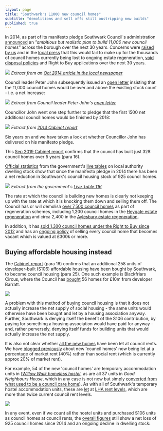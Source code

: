 ```yaml
---
layout: page 
title: "Southwark's 11000 new council homes"
subtitle: "demolitions and sell offs still oustripping new builds"
published: true
---
```

In 2014, as part of its manifesto pledge Southwark Council's administration [announced](http://www.southwarklabour.co.uk/latest-news/southwark/news.aspx?p=102262) an _"ambitious but realistic plan to build 11,000 new council homes"_ across the borough over the next 30 years. Concerns were [raised by us](http://35percent.org/the-southwark-clearances) and in the [local press](https://crappistmartin.github.io/images/SNHeygateOverage.pdf) that this would fail to make up for the thousands of council homes currently being lost to ongoing estate regeneration, [void disposal policies](http://35percent.org/the-southwark-clearances/#void-disposal-policy) and Right to Buy applications over the next 30 years.

![](https://crappistmartin.github.io/images/SN1100homes.png)
*Extract from an [Oct 2014 article in the local newspaper](https://crappistmartin.github.io/images/SNHeygateOverage.pdf)*

Council leader Peter John subsequently issued an [open letter](http://35percent.org/img/pj11000councilhomesletter.pdf) insisting that the 11,000 council homes would be over and above the existing stock count - i.e. a net increase:

![](http://35percent.org/img/pj11000councilhomesletter.png)
*Extract from Council leader Peter John's [open letter](http://35percent.org/img/pj11000councilhomesletter.pdf)*

Councillor John went one step further to pledge that the first 1500 net additional council homes would be finished by 2018:

![](http://35percent.org/img/1500councilhomes.png)
*Extract from [2014 Cabinet report](http://moderngov.southwark.gov.uk/documents/s47488/Report%20Long%20term%20plans%20for%20the%20delivery%20of%20new%20council%20homes.pdf)*

Six years on and we have taken a look at whether Councillor John has delivered on his manifesto pledge.

This [Sep 2019 Cabinet report](http://moderngov.southwark.gov.uk/documents/s84622/Report%20New%20Council%20Homes%20Rooftop%20Development%20Principles.pdf) confirms that the council has built just 328 council homes over 5 years (para 16).  

[Official statistics](https://www.gov.uk/government/uploads/system/uploads/attachment_data/file/674346/LT_116.xlsx) from the government's [live tables](https://www.gov.uk/government/statistical-data-sets/live-tables-on-dwelling-stock-including-vacants) on local authority dwelling stock show that since the manifesto pledge in 2014 there has been a net reduction in Southwark's council housing stock of 925 council homes.

![](http://35percent.org/img/netlosstable116.jpg)
*Extract from the government's [Live Table 116](https://www.gov.uk/government/uploads/system/uploads/attachment_data/file/674346/LT_116.xlsx)*

The rate at which the council is building new homes is clearly not keeping up with the rate at which it is knocking them down and selling them off. The Council has or will demolish [over 7,500 council homes](http://35percent.org/the-southwark-clearances/) as part of regeneration schemes, including  1,200 council homes in the [Heygate estate regeneration](http://35percent.org/heygate-regeneration-faq/) and circa 2,400 in the [Aylesbury estate regeneration](http://35percent.org/aylesbury-estate/).

In addition, it has [sold 1,300 council homes under the Right to Buy since 2012](https://www.insidehousing.co.uk/comment/comment/how-we-will-attempt-to-restrict-high-rents-on-right-to-buy-re-lets-58865) and has an [ongoing policy](http://35percent.org/the-southwark-clearances/#void-disposal-policy) of selling every council home that becomes vacant which is valued at £300k or more.


## Buying affordable housing instead
The [Cabinet report](http://moderngov.southwark.gov.uk/documents/s84622/Report%20New%20Council%20Homes%20Rooftop%20Development%20Principles.pdf) (para 16) confirms that an additional 258 units of developer-built (S106) affordable housing have been bought by Southwark, to become council housing (para 25). One such example is Blackfriars Circus, where the Council has [bought](http://35percent.org/2017-04-29-blackfriars-affordable-housing-circus/) 56 homes for £10m from developer Barratt.

![](http://35percent.org/img/tweetmwilliamsblackfriars.png)

A problem with this method of buying council housing is that it does not actually increase the net supply of social housing - the same units would otherwise have been bought and let by a housing association anyway.  Further, Southwark is denying itself the benefit of the S106 contribution, by paying for something a housing association would have paid for anyway - and, rather perversely, denying itself funds for building units that would actually increase the net supply.

It is also not clear whether [all the new homes](http://moderngov.southwark.gov.uk/documents/s78251/Appendix%202%20Map%20showing%20approved%20schemes.pdf) have been let at council rents.  We have [blogged previously](http://35percent.org/2017-04-29-blackfriars-affordable-housing-circus/#10m-wasted-and-new-council-homes-not-even-social-rent) about new 'council homes' now being let at a percentage of market rent (40%) rather than social rent (which is currently approx 20% of market rent). 

For example, 54 of the new 'council homes' are temporary accommodation units in ([_Willow Walk homeless hostel_](https://consultations.southwark.gov.uk/housing-community-services-department-community-engagement-team/11-000-new-council-homes-design-and-neighbourhoods/), as are all 37 units in _Good Neighbours House_, which in any case is not new but simply [converted from what used to be a council care home](http://moderngov.southwarksites.com/documents/s51072/Item%201%20Report%2014AP3033.pdf)). As with all of Southwark's temporary hostel accommodation units, these are [let](http://moderngov.southwark.gov.uk/documents/s65880/Temporary%20Accommodation%20Report.pdf) at [LHA rent levels](https://lha-direct.voa.gov.uk/SearchResults.aspx?LocalAuthorityId=28&LHACategory=999&Month=10&Year=2018&SearchPageParameters=true), which are more than twice current council rent levels.

![](http://35percent.org/img/lharates.png)

In any event, even if we count all the hostel units and purchased S106 units as council homes at council rents, the [overall figures](https://www.gov.uk/government/uploads/system/uploads/attachment_data/file/674346/LT_116.xlsx) still show a net loss of 925 council homes since 2014 and an ongoing decline in dwelling stock:

<script src="http://ajax.googleapis.com/ajax/libs/jquery/1.8.2/jquery.min.js">
</script>
<script src="http://code.highcharts.com/highcharts.js">
</script>
<script src="http://code.highcharts.com/modules/exporting.js">
</script>

<div id="container" style="min-width: 310px; height: 400px; margin: 0 auto">
</div>

<script type="text/javascript">

        $('#container').highcharts({
            title: {
                text: "Southwark's Council Homes",
                x: -20 //center
            },
            subtitle: {
                 text: 'Source: <a href="https://www.gov.uk/government/uploads/system/uploads/attachment_data/file/674346/LT_116.xlsx">https://www.gov.uk/government/uploads/system/uploads/attachment_data/file/674346/LT_116.xlsx</a>',
		x: -20
            },
            xAxis: {
                categories: ['1994', '1995', '1996', '1997', '1998', '1999',
                    '2000', '2001', '2002', '2003', '2004', '2005', '2006', '2007', '2008', '2009', '2010', '2011', '2012', '2013', '2014', '2015', '2016', '2017', '2018', '2019']
            },
            yAxis: {
                title: {
                    text: 'Council-owned stock'
                },
                plotLines: [{
                    value: 0,
                    width: 1,
                    color: '#808080'
                }]
            },
            tooltip: {
                valueSuffix: ' Council homes'
            },
            legend: {
                layout: 'vertical',
                align: 'right',
                verticalAlign: 'middle',
                borderWidth: 0
            },
            series: [{
                name: 'Southwark',
                data: [55803, 55162, 54439, 53363, 52448, 51706, 50903, 49875, 48052, 46887, 45346, 43885, 42275, 41873, 41287, 40618, 40120, 39845, 39781, 38578, 39029, 38687, 38522, 38553, 38489, 38104]
            }]
        });

</script>

<meta name="twitter:card" content="summary" />
<meta name="twitter:title" content="Southwark's 11,000 new council homes" />
<meta name="twitter:description" content="Figures show net loss of 925 homes as sales and demolitions continue to outstrip new-builds" />
<meta name="twitter:image" content="http://35percent.org/img/councilstock.png" />
